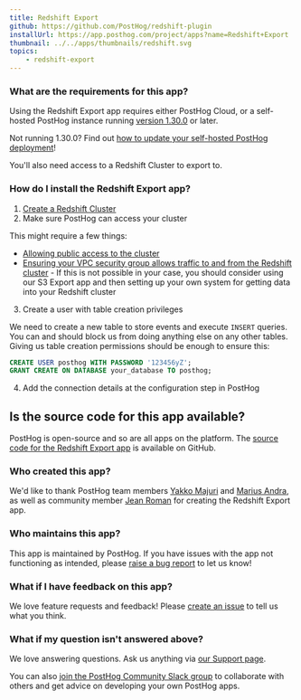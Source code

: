 ```yaml
---
title: Redshift Export
github: https://github.com/PostHog/redshift-plugin
installUrl: https://app.posthog.com/project/apps?name=Redshift+Export
thumbnail: ../../apps/thumbnails/redshift.svg
topics:
    - redshift-export
---
```


### What are the requirements for this app?

Using the Redshift Export app requires either PostHog Cloud, or a self-hosted PostHog instance running [version 1.30.0](https://posthog.com/blog/the-posthog-array-1-30-0) or later.

Not running 1.30.0? Find out [how to update your self-hosted PostHog deployment](https://posthog.com/docs/self-host/configure/upgrading-posthog)!

You'll also need access to a Redshift Cluster to export to.

### How do I install the Redshift Export app?

1. [Create a Redshift Cluster](https://docs.aws.amazon.com/redshift/latest/dg/tutorial-loading-data-launch-cluster.html)
2. Make sure PostHog can access your cluster

This might require a few things:

-   [Allowing public access to the cluster](https://aws.amazon.com/premiumsupport/knowledge-center/redshift-cluster-private-public/)
-   [Ensuring your VPC security group allows traffic to and from the Redshift cluster](https://docs.aws.amazon.com/vpc/latest/userguide/VPC_SecurityGroups.html) - If this is not possible in your case, you should consider using our S3 Export app and then setting up your own system for getting data into your Redshift cluster

3. Create a user with table creation privileges

We need to create a new table to store events and execute `INSERT` queries. You can and should block us from doing anything else on any other tables. Giving us table creation permissions should be enough to ensure this:

```sql
CREATE USER posthog WITH PASSWORD '123456yZ';
GRANT CREATE ON DATABASE your_database TO posthog;
```

4. Add the connection details at the configuration step in PostHog

## Is the source code for this app available?

PostHog is open-source and so are all apps on the platform. The [source code for the Redshift Export app](https://github.com/PostHog/redshift-plugin) is available on GitHub.

### Who created this app?

We'd like to thank PostHog team members [Yakko Majuri](https://github.com/yakkomajuri) and [Marius Andra](https://github.com/mariusandra), as well as community member [Jean Roman](https://github.com/romj) for creating the Redshift Export app.

### Who maintains this app?

This app is maintained by PostHog. If you have issues with the app not functioning as intended, please [raise a bug report](https://github.com/PostHog/posthog/issues/new?assignees=&labels=bug&template=bug_report.md) to let us know!

### What if I have feedback on this app?

We love feature requests and feedback! Please [create an issue](https://github.com/PostHog/posthog/issues/new?assignees=&labels=enhancement%2C+feature&template=feature_request.md) to tell us what you think.

### What if my question isn't answered above?

We love answering questions. Ask us anything via [our Support page](/questions).

You can also [join the PostHog Community Slack group](/slack) to collaborate with others and get advice on developing your own PostHog apps.
